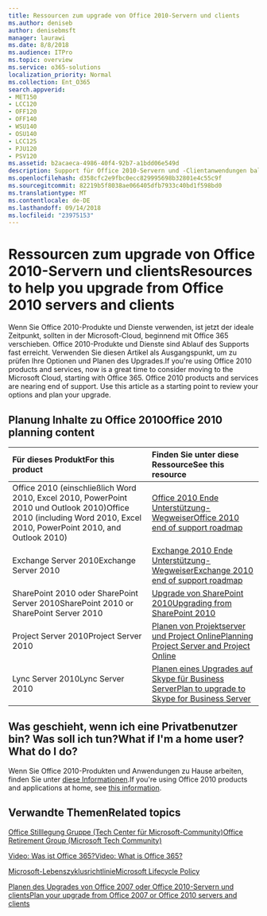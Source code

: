 ```yaml
---
title: Ressourcen zum upgrade von Office 2010-Servern und clients
ms.author: deniseb
author: denisebmsft
manager: laurawi
ms.date: 8/8/2018
ms.audience: ITPro
ms.topic: overview
ms.service: o365-solutions
localization_priority: Normal
ms.collection: Ent_O365
search.appverid:
- MET150
- LCC120
- OFF120
- OFF140
- WSU140
- OSU140
- LCC125
- PJU120
- PSV120
ms.assetid: b2acaeca-4986-40f4-92b7-a1bdd06e549d
description: Support für Office 2010-Servern und -Clientanwendungen bald beendet wird und benutzerdefinierte Support Agreements sind nicht verfügbar. Verwenden Sie diesen Artikel zum Planen der Aktualisierung jetzt starten.
ms.openlocfilehash: d358cfc2e9fbc0ecc829995698b32801e4c55c9f
ms.sourcegitcommit: 82219b5f8038ae066405dfb7933c40bd1f598bd0
ms.translationtype: MT
ms.contentlocale: de-DE
ms.lasthandoff: 09/14/2018
ms.locfileid: "23975153"
---
```

# <a name="resources-to-help-you-upgrade-from-office-2010-servers-and-clients"></a><span data-ttu-id="5868c-104">Ressourcen zum upgrade von Office 2010-Servern und clients</span><span class="sxs-lookup"><span data-stu-id="5868c-104">Resources to help you upgrade from Office 2010 servers and clients</span></span>

<span data-ttu-id="5868c-p102">Wenn Sie Office 2010-Produkte und Dienste verwenden, ist jetzt der ideale Zeitpunkt, sollten in der Microsoft-Cloud, beginnend mit Office 365 verschieben. Office 2010-Produkte und Dienste sind Ablauf des Supports fast erreicht. Verwenden Sie diesen Artikel als Ausgangspunkt, um zu prüfen Ihre Optionen und Planen des Upgrades.</span><span class="sxs-lookup"><span data-stu-id="5868c-p102">If you're using Office 2010 products and services, now is a great time to consider moving to the Microsoft Cloud, starting with Office 365. Office 2010 products and services are nearing end of support. Use this article as a starting point to review your options and plan your upgrade.</span></span>
      
## <a name="office-2010-planning-content"></a><span data-ttu-id="5868c-108">Planung Inhalte zu Office 2010</span><span class="sxs-lookup"><span data-stu-id="5868c-108">Office 2010 planning content</span></span>
  
|<span data-ttu-id="5868c-109">**Für dieses Produkt**</span><span class="sxs-lookup"><span data-stu-id="5868c-109">**For this product**</span></span>|<span data-ttu-id="5868c-110">**Finden Sie unter diese Ressource**</span><span class="sxs-lookup"><span data-stu-id="5868c-110">**See this resource**</span></span>|
|:-----|:-----|
|<span data-ttu-id="5868c-111">Office 2010 (einschließlich Word 2010, Excel 2010, PowerPoint 2010 und Outlook 2010)</span><span class="sxs-lookup"><span data-stu-id="5868c-111">Office 2010 (including Word 2010, Excel 2010, PowerPoint 2010, and Outlook 2010)</span></span>  <br/> |[<span data-ttu-id="5868c-112">Office 2010 Ende Unterstützung-Wegweiser</span><span class="sxs-lookup"><span data-stu-id="5868c-112">Office 2010 end of support roadmap</span></span>](https://docs.microsoft.com/DeployOffice/office-2010-end-support-roadmap) <br/> |
|<span data-ttu-id="5868c-113">Exchange Server 2010</span><span class="sxs-lookup"><span data-stu-id="5868c-113">Exchange Server 2010</span></span>  <br/> |[<span data-ttu-id="5868c-114">Exchange 2010 Ende Unterstützung-Wegweiser</span><span class="sxs-lookup"><span data-stu-id="5868c-114">Exchange 2010 end of support roadmap</span></span>](exchange-2010-end-of-support.md) <br/> |
|<span data-ttu-id="5868c-115">SharePoint 2010 oder SharePoint Server 2010</span><span class="sxs-lookup"><span data-stu-id="5868c-115">SharePoint 2010 or SharePoint Server 2010</span></span>  <br/> |[<span data-ttu-id="5868c-116">Upgrade von SharePoint 2010</span><span class="sxs-lookup"><span data-stu-id="5868c-116">Upgrading from SharePoint 2010</span></span>](upgrade-from-sharepoint-2010.md) <br/> |
|<span data-ttu-id="5868c-117">Project Server 2010</span><span class="sxs-lookup"><span data-stu-id="5868c-117">Project Server 2010</span></span> <br/> | [<span data-ttu-id="5868c-118">Planen von Projektserver und Project Online</span><span class="sxs-lookup"><span data-stu-id="5868c-118">Planning Project Server and Project Online</span></span>](https://docs.microsoft.com/project/planning-project-server-and-project-online-for-technical-decision-makers) <br/> |
|<span data-ttu-id="5868c-119">Lync Server 2010</span><span class="sxs-lookup"><span data-stu-id="5868c-119">Lync Server 2010</span></span> <br/> | [<span data-ttu-id="5868c-120">Planen eines Upgrades auf Skype für Business Server</span><span class="sxs-lookup"><span data-stu-id="5868c-120">Plan to upgrade to Skype for Business Server</span></span>](https://docs.microsoft.com/skypeforbusiness/plan-your-deployment/upgrade) <br/> |
    
## <a name="what-if-im-a-home-user-what-do-i-do"></a><span data-ttu-id="5868c-p103">Was geschieht, wenn ich eine Privatbenutzer bin? Was soll ich tun?</span><span class="sxs-lookup"><span data-stu-id="5868c-p103">What if I'm a home user? What do I do?</span></span>

<span data-ttu-id="5868c-123">Wenn Sie Office 2010-Produkten und Anwendungen zu Hause arbeiten, finden Sie unter [diese Informationen](plan-upgrade-previous-versions-office.md#im-a-home-user-what-do-i-do).</span><span class="sxs-lookup"><span data-stu-id="5868c-123">If you're using Office 2010 products and applications at home, see [this information](plan-upgrade-previous-versions-office.md#im-a-home-user-what-do-i-do).</span></span>

## <a name="related-topics"></a><span data-ttu-id="5868c-124">Verwandte Themen</span><span class="sxs-lookup"><span data-stu-id="5868c-124">Related topics</span></span>

[<span data-ttu-id="5868c-125">Office Stilllegung Gruppe (Tech Center für Microsoft-Community)</span><span class="sxs-lookup"><span data-stu-id="5868c-125">Office Retirement Group (Microsoft Tech Community)</span></span>](https://go.microsoft.com/fwlink/?linkid=842065)
  
[<span data-ttu-id="5868c-126">Video: Was ist Office 365?</span><span class="sxs-lookup"><span data-stu-id="5868c-126">Video: What is Office 365?</span></span>](https://support.office.com/article/847caf12-2589-452c-8aca-1c009797678b.aspx)
  
[<span data-ttu-id="5868c-127">Microsoft-Lebenszyklusrichtlinie</span><span class="sxs-lookup"><span data-stu-id="5868c-127">Microsoft Lifecycle Policy</span></span>](https://go.microsoft.com/fwlink/?linkid=865200)

[<span data-ttu-id="5868c-128">Planen des Upgrades von Office 2007 oder Office 2010-Servern und clients</span><span class="sxs-lookup"><span data-stu-id="5868c-128">Plan your upgrade from Office 2007 or Office 2010 servers and clients</span></span>](plan-upgrade-previous-versions-office.md)

